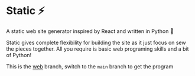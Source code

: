 # Static ⚡
A static web site generator inspired by React and written in Python 🐍

Static gives complete flexibility for building the site as it just focus on sew the pieces together. All you require is basic web programing skills and a bit of Python!

This is the [web](https://gearfox98.github.io/static) branch, switch to the `main` branch to get the program
